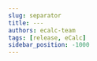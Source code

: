 ```yaml
---
slug: separator
title: ---
authors: ecalc-team
tags: [release, eCalc]
sidebar_position: -1000
---
```

